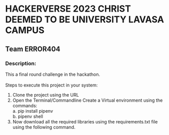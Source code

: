 # HACKERVERSE 2023 CHRIST DEEMED TO BE UNIVERSITY LAVASA CAMPUS<br>
## Team ERROR404<br>
### Description:<br>
This a final round challenge in the hackathon.<br>
<br>
Steps to execute this project in your system:<br>
1. Clone the project using the URL<br>
2. Open the Terminal/Commandline Create a Virtual environment using the commands:<br>
    a. pip install pipenv<br>
    b. pipenv shell<br>
3. Now download all the required libraries using the requirements.txt file using the following command.